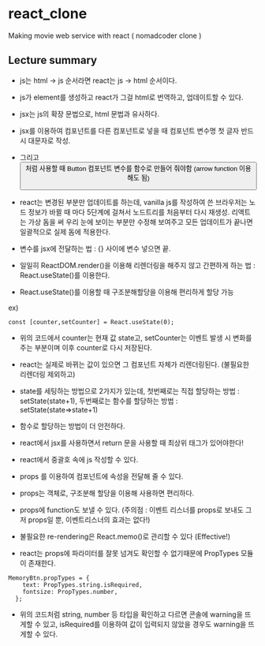 # react_clone
Making movie web service with react ( nomadcoder clone )

<h2>Lecture summary</h2>

- js는 html -> js 순서라면 react는 js -> html 순서이다.

- js가 element를 생성하고 react가 그걸 html로 번역하고, 업데이트할 수 있다.

- jsx는 js의 확장 문법으로, html 문법과 유사하다.

- jsx를 이용하여 컴포넌트를 다른 컴포넌트로 넣을 때 컴포넌트 변수명 첫 글자 반드시 대문자로 작성.

- 그리고 <Button /> 처럼 사용할 때 Button 컴포넌트 변수를 함수로 만들어 줘야함 (arrow function 이용해도 됨)

- react는 변경된 부분만 업데이트를 하는데, vanilla js를 작성하여 쓴 브라우저는 노드 정보가 바뀔 때 마다 5단계에 걸쳐서 노드트리를 처음부터 다시 재생성. 리액트는 가상 돔을 써 우리 눈에 보이는 부분만 수정해 보여주고 모든 업데이트가 끝나면 일괄적으로 실제 돔에 적용한다.

- 변수를 jsx에 전달하는 법 : {} 사이에 변수 넣으면 끝.

- 일일히 ReactDOM.render()을 이용해 리렌더링을 해주지 않고 간편하게 하는 법 : React.useState()를 이용한다.

- React.useState()를 이용할 때 구조분해할당을 이용해 편리하게 할당 가능

ex)

```
const [counter,setCounter] = React.useState(0);
```

- 위의 코드에서 counter는 현재 값 state고, setCounter는 이벤트 발생 시 변화를 주는 부분이며 이후 counter로 다시 저장된다.

- react는 실제로 바뀌는 값이 있으면 그 컴포넌트 자체가 리렌더링된다. (불필요한 리렌더링 제외하고)

- state를 세팅하는 방법으로 2가지가 있는데, 첫번째로는 직접 할당하는 방법 : setState(state+1), 두번째로는 함수를 할당하는 방법 : setState(state=>state+1)

- 함수로 할당하는 방법이 더 안전하다.

- react에서 jsx를 사용하면서 return 문을 사용할 때 최상위 태그가 있어야한다!

- react에서 중괄호 속에 js 작성할 수 있다.

- props 를 이용하여 컴포넌트에 속성을 전달해 줄 수 있다.

- props는 객체로, 구조분해 할당을 이용해 사용하면 편리하다.

- props에 function도 보낼 수 있다. (주의점 : 이벤트 리스너를 props로 보내도 그저 props일 뿐, 이벤트리스너의 효과는 없다!)

- 불필요한 re-rendering은 React.memo()로 관리할 수 있다 (Effective!)

- react는 props에 파라미터를 잘못 넘겨도 확인할 수 없기때문에  PropTypes 모듈이 존재한다.

```
MemoryBtn.propTypes = {
    text: PropTypes.string.isRequired,
    fontsize: PropTypes.number,
  };
```

- 위의 코드처럼 string, number 등 타입을 확인하고 다르면 콘솔에 warning을 뜨게할 수 있고, isRequired를 이용하여 값이 입력되지 않았을 경우도 warning을 뜨게할 수 있다.